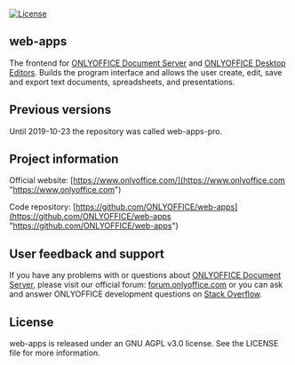 [![License](https://img.shields.io/badge/License-GNU%20AGPL%20V3-green.svg?style=flat)](https://www.gnu.org/licenses/agpl-3.0.en.html)

## web-apps

The frontend for [ONLYOFFICE Document Server][2] and [ONLYOFFICE Desktop Editors](https://github.com/ONLYOFFICE/DesktopEditors). Builds the program interface and allows the user create, edit, save and export text documents, spreadsheets, and presentations.

## Previous versions

Until 2019-10-23 the repository was called web-apps-pro.

## Project information

Official website: [https://www.onlyoffice.com/](https://www.onlyoffice.com "https://www.onlyoffice.com")

Code repository: [https://github.com/ONLYOFFICE/web-apps](https://github.com/ONLYOFFICE/web-apps "https://github.com/ONLYOFFICE/web-apps")

## User feedback and support

If you have any problems with or questions about [ONLYOFFICE Document Server][2], please visit our official forum: [forum.onlyoffice.com][1] or you can ask and answer ONLYOFFICE development questions on [Stack Overflow][3].

  [1]: https://forum.onlyoffice.com
  [2]: https://github.com/ONLYOFFICE/DocumentServer
  [3]: http://stackoverflow.com/questions/tagged/onlyoffice

## License

web-apps is released under an GNU AGPL v3.0 license. See the LICENSE file for more information.
  